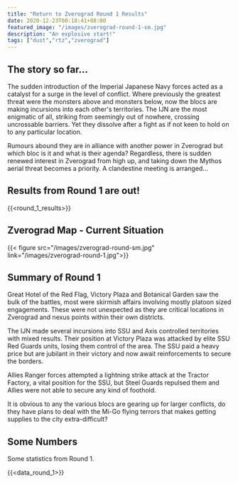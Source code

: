 ```yaml
---
title: "Return to Zverograd Round 1 Results"
date: 2020-12-23T00:18:41+08:00
featured_image: "/images/zverograd-round-1-sm.jpg"
description: "An explosive start!"
tags: ["dust","rtz","zverograd"]
---
```

## The story so far...
The sudden introduction of the Imperial Japanese Navy forces acted as a catalyst for a surge in the level of conflict. Where previously the greatest threat were the monsters above and monsters below, now the blocs are making incursions into each other's territories. The IJN are the most enigmatic of all, striking from seemingly out of nowhere, crossing uncrossable barriers. Yet they dissolve after a fight as if not keen to hold on to any particular location.

Rumours abound they are in alliance with another power in Zverograd but which bloc is it and what is their agenda? Regardless, there is sudden renewed interest in Zverograd from high up, and taking down the Mythos aerial threat becomes a priority. A clandestine meeting is arranged...

## Results from Round 1 are out!
{{<round_1_results>}}

## Zverograd Map  - Current Situation
{{< figure src="/images/zverograd-round-sm.jpg" link="/images/zverograd-round-1.jpg">}}

## Summary of Round 1
Great Hotel of the Red Flag, Victory Plaza and Botanical Garden saw the bulk of the battles, most were skirmish affairs involving mostly platoon sized engagements. These were not unexpected as they are critical locations in Zverograd and nexus points within their own districts.

The IJN made several incursions into SSU and Axis controlled territories with mixed results. Their position at Victory Plaza was attacked by elite SSU Red Guards units, losing them control of the area. The SSU paid a heavy price but are jubilant in their victory and now await reinforcements to secure the borders.

Allies Ranger forces attempted a lightning strike attack at the Tractor Factory, a vital position for the SSU, but Steel Guards repulsed them and Allies were not able to secure any kind of foothold.

It is obvious to any the various blocs are gearing up for larger conflicts, do they have plans to deal with the Mi-Go flying terrors that makes getting supplies to the city extra-difficult?

## Some Numbers
Some statistics from Round 1.

{{<data_round_1>}}
